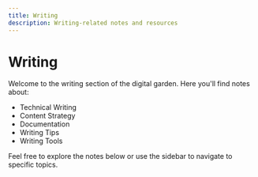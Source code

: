 ```yaml
---
title: Writing
description: Writing-related notes and resources
---
```


# Writing

Welcome to the writing section of the digital garden. Here you'll find notes about:

- Technical Writing
- Content Strategy
- Documentation
- Writing Tips
- Writing Tools

Feel free to explore the notes below or use the sidebar to navigate to specific topics. 